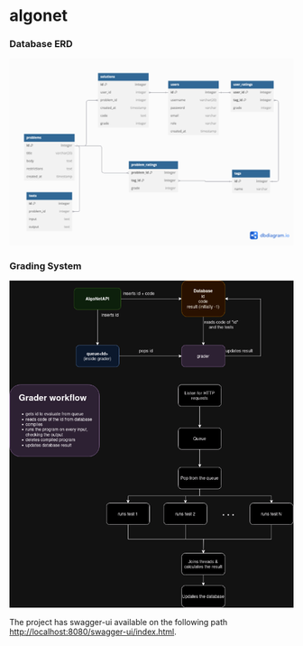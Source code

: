 # algonet

### Database ERD

![screenshot](./algonetAPI/databaseCreationAndInsertion/Database%20Diagram.png)

### Grading System

![screenshot](./Diagram%20Grading%20Setup.png)

The project has swagger-ui available on the following path [http://localhost:8080/swagger-ui/index.html](http://localhost:8080/swagger-ui/index.html).
